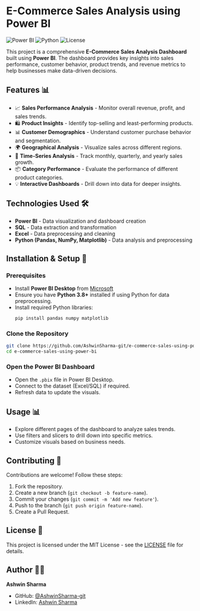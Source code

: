 # E-Commerce Sales Analysis using Power BI

![Power BI](https://img.shields.io/badge/Power%20BI-Dashboard-yellow) ![Python](https://img.shields.io/badge/Python-Data%20Analysis-blue) ![License](https://img.shields.io/badge/License-MIT-green)

This project is a comprehensive **E-Commerce Sales Analysis Dashboard** built using **Power BI**. The dashboard provides key insights into sales performance, customer behavior, product trends, and revenue metrics to help businesses make data-driven decisions.

## Features 📊

- 📈 **Sales Performance Analysis** - Monitor overall revenue, profit, and sales trends.
- 🛍 **Product Insights** - Identify top-selling and least-performing products.
- 📊 **Customer Demographics** - Understand customer purchase behavior and segmentation.
- 🌍 **Geographical Analysis** - Visualize sales across different regions.
- 📅 **Time-Series Analysis** - Track monthly, quarterly, and yearly sales growth.
- 📦 **Category Performance** - Evaluate the performance of different product categories.
- 💡 **Interactive Dashboards** - Drill down into data for deeper insights.

## Technologies Used 🛠

- **Power BI** - Data visualization and dashboard creation
- **SQL** - Data extraction and transformation
- **Excel** - Data preprocessing and cleaning
- **Python (Pandas, NumPy, Matplotlib)** - Data analysis and preprocessing

## Installation & Setup 🚀

### Prerequisites
- Install **Power BI Desktop** from [Microsoft](https://powerbi.microsoft.com/)
- Ensure you have **Python 3.8+** installed if using Python for data preprocessing.
- Install required Python libraries:
  ```sh
  pip install pandas numpy matplotlib
  ```

### Clone the Repository
```sh
git clone https://github.com/AshwinSharma-git/e-commerce-sales-using-power-bi.git
cd e-commerce-sales-using-power-bi
```

### Open the Power BI Dashboard
- Open the `.pbix` file in Power BI Desktop.
- Connect to the dataset (Excel/SQL) if required.
- Refresh data to update the visuals.

## Usage 📊

- Explore different pages of the dashboard to analyze sales trends.
- Use filters and slicers to drill down into specific metrics.
- Customize visuals based on business needs.


## Contributing 🤝

Contributions are welcome! Follow these steps:
1. Fork the repository.
2. Create a new branch (`git checkout -b feature-name`).
3. Commit your changes (`git commit -m 'Add new feature'`).
4. Push to the branch (`git push origin feature-name`).
5. Create a Pull Request.

## License 📝
This project is licensed under the MIT License - see the [LICENSE](LICENSE) file for details.

## Author 👨‍💻
**Ashwin Sharma**
- GitHub: [@AshwinSharma-git](https://github.com/AshwinSharma-git)
- LinkedIn: [Ashwin Sharma](https://linkedin.com/in/ashwinsharma2)

